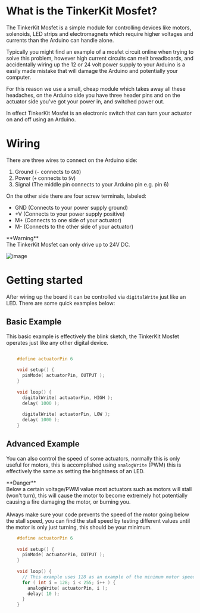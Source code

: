 # What is the TinkerKit Mosfet?
The TinkerKit Mosfet is a simple module for controlling devices like motors, solenoids, LED strips and electromagnets which require higher voltages and currents than the Arduino can handle alone.

Typically you might find an example of a mosfet circuit online when trying to solve this problem, however high current circuits can melt breadboards, and accidentally wiring up the 12 or 24 volt power supply to your Arduino is a easily made mistake that will damage the Arduino and potentially your computer.

For this reason we use a small, cheap module which takes away all these headaches, on the Arduino side you have three header pins and on the actuator side you've got your power in, and switched power out.

In effect TinkerKit Mosfet is an electronic switch that can turn your actuator on and off using an Arduino.

# Wiring
There are three wires to connect on the Arduino side:

1. Ground (`-` connects to `GND`)
2. Power (`+` connects to `5V`)
3. Signal (The middle pin connects to your Arduino pin e.g. pin 6)

On the other side there are four screw terminals, labeled:

- GND (Connects to your power supply ground)
- +V (Connects to your power supply positive)
- M+ (Connects to one side of your actuator)
- M- (Connects to the other side of your actuator)

<p class="callout warning">**Warning**<br />The TinkerKit Mosfet can only drive up to 24V DC.</p>

![image](https://github.com/creativetechnologylab/physicalComputingTutorials/assets/64136454/aa6360c8-362f-43d7-a0d1-f7220edb6ab9)


# Getting started
After wiring up the board it can be controlled via `digitalWrite` just like an LED. There are some quick examples below:

## Basic Example
This basic example is effectively the blink sketch, the TinkerKit Mosfet operates just like any other digital device.

```c++

    #define actuatorPin 6
    
    void setup() {
      pinMode( actuatorPin, OUTPUT );
    }
    
    void loop() {
      digitalWrite( actuatorPin, HIGH );
      delay( 1000 );
      
      digitalWrite( actuatorPin, LOW );
      delay( 1000 );
    }
```
## Advanced Example
You can also control the speed of some actuators, normally this is only useful for motors, this is accomplished using `analogWrite` (PWM) this is effectively the same as setting the brightness of an LED.

<p class="callout danger">**Danger**<br />
Below a certain voltage/PWM value most actuators such as motors will stall (won't turn), this will cause the motor to become extremely hot potentially causing a fire damaging the motor, or burning you.<br /><br />Always make sure your code prevents the speed of the motor going below the stall speed,
 you can find the stall speed by testing different values until the motor is only just turning, this should be your minimum.</p>

```c++
    #define actuatorPin 6
    
    void setup() {
      pinMode( actuatorPin, OUTPUT );
    }
    
    void loop() {
      // This example uses 128 as an example of the minimum motor speed to protect the motor
      for ( int i = 128; i < 255; i++ ) {
        analogWrite( actuatorPin, i );
        delay( 10 );
      }
    }
```
